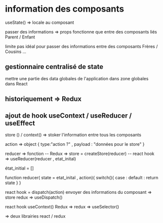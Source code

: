 # information des composants 

useState() => locale au composant

passer des informations => props 
fonctionne que entre des composants liés Parent / Enfant

limite pas idéal pour passer des informations entre des composants Frères / Cousins ...

## gestionnaire centralisé de state 

mettre une partie des data globales de l'application dans zone globales dans React 

## historiquement => Redux 

## ajout de hook useContext / useReducer / useEffect 

store () / context() => stoker l'information entre tous les composants

action => object { type:"action ?" , payload : "données pour le store" }

reducer => fonction 
    -- Redux => store = createStore(reducer)
    -- react hook => useReducer(reducer , etat_inital)

état_initial = []

function reducer( state = etat_inital , action){
    switch(){
        case : 
        default :
            return state
    }
}

react hook = dispatch(action) envoyer des informations du composant => store
redux => useDispatch()

react hook useContext()
Redux => redux => useSelector()


=> deux librairies react / redux 